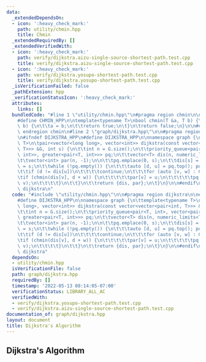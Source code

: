 ```yaml
---
data:
  _extendedDependsOn:
  - icon: ':heavy_check_mark:'
    path: utility/chmin.hpp
    title: Chmin
  _extendedRequiredBy: []
  _extendedVerifiedWith:
  - icon: ':heavy_check_mark:'
    path: verify/dijkstra.aizu-single-source-shortest-path.test.cpp
    title: verify/dijkstra.aizu-single-source-shortest-path.test.cpp
  - icon: ':heavy_check_mark:'
    path: verify/dijkstra.yosupo-shortest-path.test.cpp
    title: verify/dijkstra.yosupo-shortest-path.test.cpp
  _isVerificationFailed: false
  _pathExtension: hpp
  _verificationStatusIcon: ':heavy_check_mark:'
  attributes:
    links: []
  bundledCode: "#line 1 \"utility/chmin.hpp\"\n#pragma region chmin\n\n#ifndef CHMIN_HPP\n\
    #define CHMIN_HPP\n\ntemplate<typename T>\nbool chmin(T &a, T b) {\n\tif (a >\
    \ b) {\n\t\ta = b;\n\t\treturn true;\n\t}\n\treturn false;\n}\n\n#endif\n\n#pragma\
    \ endregion chmin\n#line 2 \"graph/dijkstra.hpp\"\n\n#pragma region dijkstra\n\
    \n#ifndef DIJKSTRA_HPP\n#define DIJKSTRA_HPP\n\nnamespace graph {\n\ttemplate<typename\
    \ T>\n\tpair<vector<long long>, vector<int>> dijkstra(const vector<vector<pair<int,\
    \ T>>> &G, int s) {\n\t\tint n = G.size();\n\t\tpriority_queue<pair<T, int>, vector<pair<T,\
    \ int>>, greater<pair<T, int>>> pq;\n\t\tvector<T> dis(n, numeric_limits<T>::max());\n\
    \t\tvector<int> par(n, -1);\n\n\t\tpq.emplace(0, s);\n\t\tdis[s] = 0;\n\t\tpar[s]\
    \ = s;\n\t\twhile (!pq.empty()) {\n\t\t\tauto [d, u] = pq.top(); pq.pop();\n\t\
    \t\tif (d != dis[u])\n\t\t\t\tcontinue;\n\t\t\tfor (auto [v, w] : G[u])\n\t\t\t\
    \tif (chmin(dis[v], d + w)) {\n\t\t\t\t\tpar[v] = u;\n\t\t\t\t\tpq.emplace(dis[v],\
    \ v);\n\t\t\t\t}\n\t\t}\n\t\treturn {dis, par};\n\t}\n}\n\n#endif\n\n#pragma endregion\
    \ dijkstra\n"
  code: "#include \"utility/chmin.hpp\"\n\n#pragma region dijkstra\n\n#ifndef DIJKSTRA_HPP\n\
    #define DIJKSTRA_HPP\n\nnamespace graph {\n\ttemplate<typename T>\n\tpair<vector<long\
    \ long>, vector<int>> dijkstra(const vector<vector<pair<int, T>>> &G, int s) {\n\
    \t\tint n = G.size();\n\t\tpriority_queue<pair<T, int>, vector<pair<T, int>>,\
    \ greater<pair<T, int>>> pq;\n\t\tvector<T> dis(n, numeric_limits<T>::max());\n\
    \t\tvector<int> par(n, -1);\n\n\t\tpq.emplace(0, s);\n\t\tdis[s] = 0;\n\t\tpar[s]\
    \ = s;\n\t\twhile (!pq.empty()) {\n\t\t\tauto [d, u] = pq.top(); pq.pop();\n\t\
    \t\tif (d != dis[u])\n\t\t\t\tcontinue;\n\t\t\tfor (auto [v, w] : G[u])\n\t\t\t\
    \tif (chmin(dis[v], d + w)) {\n\t\t\t\t\tpar[v] = u;\n\t\t\t\t\tpq.emplace(dis[v],\
    \ v);\n\t\t\t\t}\n\t\t}\n\t\treturn {dis, par};\n\t}\n}\n\n#endif\n\n#pragma endregion\
    \ dijkstra"
  dependsOn:
  - utility/chmin.hpp
  isVerificationFile: false
  path: graph/dijkstra.hpp
  requiredBy: []
  timestamp: '2022-05-13 08:14:05-07:00'
  verificationStatus: LIBRARY_ALL_AC
  verifiedWith:
  - verify/dijkstra.yosupo-shortest-path.test.cpp
  - verify/dijkstra.aizu-single-source-shortest-path.test.cpp
documentation_of: graph/dijkstra.hpp
layout: document
title: Dijkstra's Algorithm
---
```


## Dijkstra's Algorithm